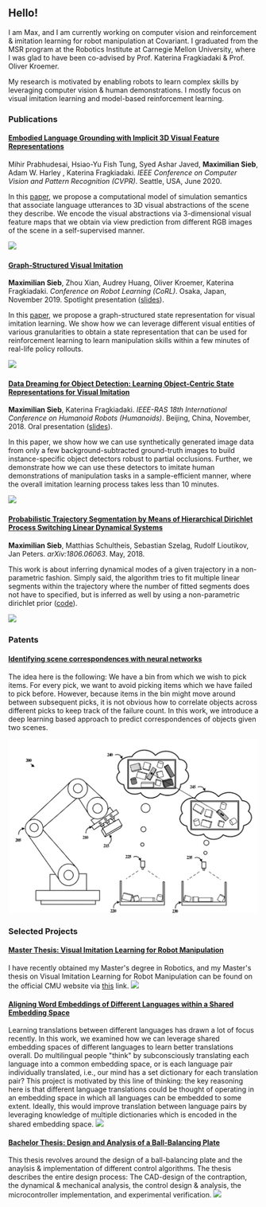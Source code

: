 ## Hello!
I am Max, and I am currently working on computer vision and reinforcement & imitation learning for robot manipulation at Covariant.
I graduated from the MSR program at the Robotics Institute at Carnegie Mellon University, where I was glad to have been co-advised by Prof. Katerina Fragkiadaki & Prof. Oliver Kroemer. 

My research is motivated by enabling robots to learn complex skills by leveraging computer vision & human demonstrations. I mostly focus on visual imitation learning and model-based reinforcement learning.

### Publications
#### [Embodied Language Grounding with Implicit 3D Visual Feature Representations](https://mihirp1998.github.io/project_pages/emblang/)
Mihir Prabhudesai, Hsiao-Yu Fish Tung, Syed Ashar Javed, **Maximilian Sieb**, Adam W. Harley , Katerina Fragkiadaki.
*IEEE Conference on Computer Vision and Pattern Recognition (CVPR)*.
Seattle, USA, June 2020.

In this [paper](http://openaccess.thecvf.com/content_CVPR_2020/papers/Prabhudesai_Embodied_Language_Grounding_With_3D_Visual_Feature_Representations_CVPR_2020_paper.pdf), we propose a computational model of simulation semantics that associate language utterances to 3D visual abstractions of the scene they describe. We encode the visual abstractions via 3-dimensional visual feature maps that we obtain via view prediction from different RGB images of the scene in a self-supervised manner.

<img src="assets/embodied_grounding.png" width=800>

#### [Graph-Structured Visual Imitation](https://msieb1.github.io/visual-entity-graphs/)
**Maximilian Sieb**, Zhou Xian, Audrey Huang, Oliver Kroemer, Katerina Fragkiadaki.
*Conference on Robot Learning (CoRL)*. 
Osaka, Japan, November 2019. 
Spotlight presentation ([slides](pdf/corl_presentation.pdf)).

In this [paper](https://arxiv.org/pdf/1907.05518), we propose a graph-structured state representation for visual imitation learning. We show how we can leverage different visual entities of various granularities to obtain a state representation that can be used for reinforcement learning to learn manipulation skills within a few minutes of real-life policy rollouts.

![](assets/graph-2.png)

#### [Data Dreaming for Object Detection: Learning Object-Centric State Representations for Visual Imitation](http://www.cs.columbia.edu/~allen/S19/Student_Papers/fragiadaki_object_mask.pdf) 
**Maximilian Sieb**, Katerina Fragkiadaki.
*IEEE-RAS 18th International Conference on Humanoid Robots (Humanoids)*.
Beijing, China, November, 2018. 
Oral presentation ([slides](pdf/humanoids_presentation.pdf)).

In this paper, we show how we can use synthetically generated image data from only a few background-subtracted ground-truth images to build instance-specific object detectors robust to partial occlusions. Further, we demonstrate how we can use these detectors to imitate human demonstrations of manipulation tasks in a sample-efficient manner, where the overall imitation learning process takes less than 10 minutes.

![](assets/data_dreaming.png)

#### [Probabilistic Trajectory Segmentation by Means of Hierarchical Dirichlet Process Switching Linear Dynamical Systems](https://arxiv.org/pdf/1806.06063.pdf)
**Maximilian Sieb**, Matthias Schultheis, Sebastian Szelag, Rudolf Lioutikov, Jan Peters.
*arXiv:1806.06063*. May, 2018.

This work is about inferring dynamical modes of a given trajectory in a non-parametric fashion. Simply said, the algorithm tries to fit multiple linear segments within the trajectory where the number of fitted segments does not have to specified, but is inferred as well by using a non-parametric dirichlet prior ([code](https://github.com/msieb1/switching-linear-dynamical-systems)).

![](assets/segmentation.png)

### Patents
#### [Identifying scene correspondences with neural networks](https://patentimages.storage.googleapis.com/fe/60/5f/cec7d7ac8f498e/US20210233258A1.pdf) 
The idea here is the following: We have a bin from which we wish to pick items. For every pick, we want to avoid picking items which we have failed to pick before. However, because items in the bin might move around between subsequent picks, it is not obvious how to correlate objects across different picks to keep track of the failure count. In this work, we introduce a deep learning based approach to predict correspondences of objects given two scenes.

![](assets/patent_scene_correspondence_2.png)

### Selected Projects
#### [Master Thesis: Visual Imitation Learning for Robot Manipulation](pdf/MSR_thesis_final.pdf)

I have recently obtained my Master's degree in Robotics, and my Master's thesis on Visual Imitation Learning for Robot Manipulation can be found on the official CMU website via [this]( https://www.ri.cmu.edu/publications/visual-imitation-learning-for-robot-manipulation/) link.
![](assets/master_thesis_vis.png)


#### [Aligning Word Embeddings of Different Languages within a Shared Embedding Space](pdf/aligning-word-embeddings.pdf)
Learning translations between different languages has drawn a lot of focus recently. In this work, we examined how we can leverage shared embedding spaces of different languages to learn better translations overall. Do multilingual people "think" by subconsciously translating each language into a common embedding space, or is each language pair individually translated, i.e., our mind has a set dictionary for each translation pair? This project is motivated by this line of thinking: the key reasoning here is that different language translations could be thought of operating in an embedding space in which all languages can be embedded to some extent. Ideally, this would improve translation between language pairs by leveraging knowledge of multiple dictionaries which is encoded in the shared embedding space. 
![](assets/aligning.png)
      
#### [Bachelor Thesis: Design and Analysis of a Ball-Balancing Plate](pdf/bachelor_thesis.pdf)

This thesis revolves around the design of a ball-balancing plate and the anaylsis & implementation of different control algorithms. The thesis describes the entire design process: The CAD-design of the contraption, the dynamical & mechanical analysis, the control design & analysis, the microcontroller implementation, and experimental verification.
![](assets/bachelor_thesis_vis.png)
